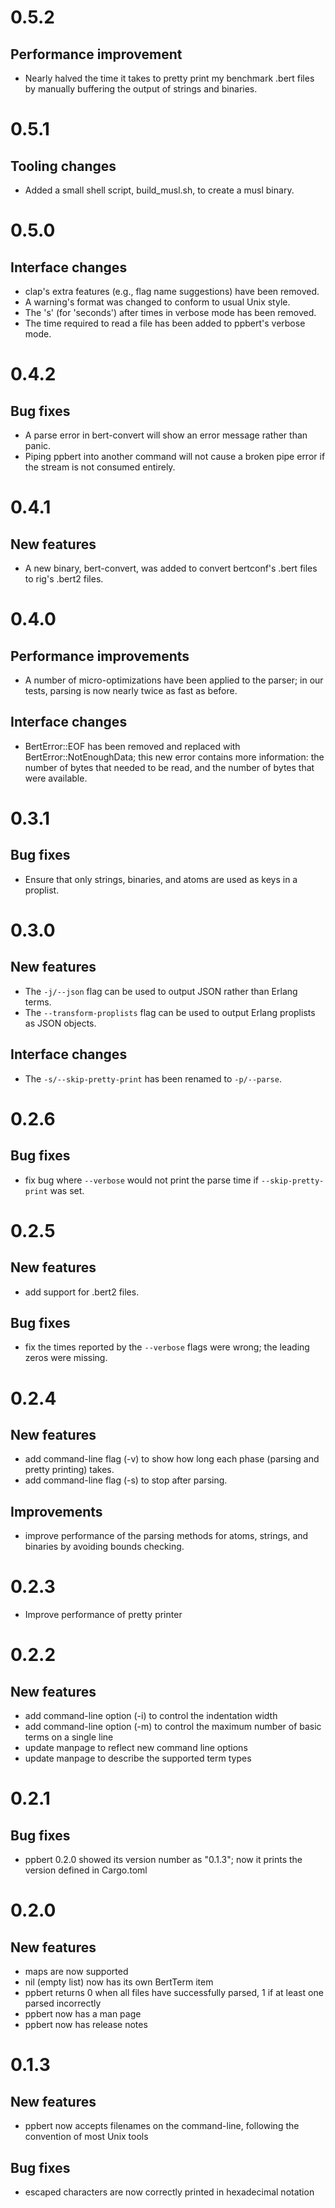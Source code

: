0.5.2
=====

Performance improvement
-----------------------

- Nearly halved the time it takes to pretty print my benchmark .bert files
  by manually buffering the output of strings and binaries.


0.5.1
=====

Tooling changes
---------------

- Added a small shell script, build_musl.sh, to create a musl binary.


0.5.0
=====

Interface changes
-----------------

- clap's extra features (e.g., flag name suggestions) have been removed.
- A warning's format was changed to conform to usual Unix style.
- The 's' (for 'seconds') after times in verbose mode has been removed.
- The time required to read a file has been added to ppbert's verbose mode.


0.4.2
=====

Bug fixes
---------

- A parse error in bert-convert will show an error message rather than
  panic.
- Piping ppbert into another command will not cause a broken pipe
  error if the stream is not consumed entirely.


0.4.1
=====

New features
------------

- A new binary, bert-convert, was added to convert bertconf's .bert
  files to rig's .bert2 files.


0.4.0
=====

Performance improvements
------------------------

- A number of micro-optimizations have been applied to the parser; in
  our tests, parsing is now nearly twice as fast as before.

Interface changes
-----------------

- BertError::EOF has been removed and replaced with
  BertError::NotEnoughData; this new error contains more information:
  the number of bytes that needed to be read, and the number of bytes
  that were available.


0.3.1
=====

Bug fixes
---------

- Ensure that only strings, binaries, and atoms are used as keys in a proplist.

0.3.0
=====

New features
------------

- The `-j/--json` flag can be used to output JSON rather than Erlang terms.
- The `--transform-proplists` flag can be used to output Erlang proplists
  as JSON objects.

Interface changes
-----------------

- The `-s/--skip-pretty-print` has been renamed to `-p/--parse`.


0.2.6
=====

Bug fixes
---------

- fix bug where `--verbose` would not print the parse time if
  `--skip-pretty-print` was set.


0.2.5
=====

New features
------------

- add support for .bert2 files.

Bug fixes
---------

- fix the times reported by the `--verbose` flags were wrong; the
  leading zeros were missing.


0.2.4
=====

New features
------------

- add command-line flag (-v) to show how long each phase
  (parsing and pretty printing) takes.
- add command-line flag (-s) to stop after parsing.

Improvements
------------

- improve performance of the parsing methods for atoms,
  strings, and binaries by avoiding bounds checking.


0.2.3
=====

- Improve performance of pretty printer


0.2.2
=====

New features
------------

- add command-line option (-i) to control the indentation width
- add command-line option (-m) to control the maximum number of
  basic terms on a single line
- update manpage to reflect new command line options
- update manpage to describe the supported term types


0.2.1
=====

Bug fixes
---------

- ppbert 0.2.0 showed its version number as "0.1.3"; now it prints the
  version defined in Cargo.toml


0.2.0
=====

New features
------------

- maps are now supported
- nil (empty list) now has its own BertTerm item
- ppbert returns 0 when all files have successfully parsed, 1 if at
  least one parsed incorrectly
- ppbert now has a man page
- ppbert now has release notes


0.1.3
=====

New features
------------

- ppbert now accepts filenames on the command-line, following the
  convention of most Unix tools

Bug fixes
---------

- escaped characters are now correctly printed in hexadecimal notation
